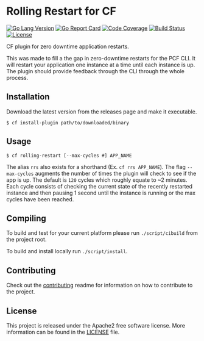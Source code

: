 

# Rolling Restart for CF 
[![Go Lang Version](https://img.shields.io/badge/go-1.12-00ADD8.svg?style=flat)](http://golang.com) 
[![Go Report Card](https://goreportcard.com/badge/github.com/homedepot/cf-rolling-restart)](https://goreportcard.com/report/github.com/homedepot/cf-rolling-restart) 
[![Code Coverage](https://img.shields.io/codecov/c/github/homedepot/cf-rolling-restart.svg?style=flat)](https://codecov.io/gh/homedepot/cf-rolling-restart)
[![Build Status](https://travis-ci.org/homedepot/cf-rolling-restart.svg?branch=master)](https://travis-ci.org/homedepot/cf-rolling-restart) 
[![License](https://img.shields.io/badge/License-Apache%202.0-blue.svg?style=flat)](LICENSE)

CF plugin for zero downtime application restarts.

This was made to fill a the gap in zero-downtime restarts for the PCF CLI. It will restart your application one instance at a time until each instance is up. The plugin should provide feedback through the CLI through the whole process.

## Installation

Download the latest version from the releases page and make it executable.

```
$ cf install-plugin path/to/downloaded/binary
```

## Usage

```
$ cf rolling-restart [--max-cycles #] APP_NAME
```

The alias `rrs` also exists for a shorthand (Ex. `cf rrs APP_NAME`).
The flag `--max-cycles` augments the number of times the plugin will check to see if the app is up. The default is `120` cycles which roughly equate to ~2 minutes. Each cycle consists of checking the current state of the recently restarted instance and then pausing 1 second until the instance is running or the max cycles have been reached.

## Compiling

To build and test for your current platform please run `./script/cibuild` from the project root.

To build and install locally run `./script/install`.

## Contributing 

Check out the [contributing](CONTRIBUTING.md) readme for information on how to contribute to the project. 

## License 

This project is released under the Apache2 free software license. More information can be found in the [LICENSE](LICENSE) file.
